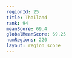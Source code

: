 ```yaml
---
regionId: 25
title: Thailand
rank: 94
meanScore: 69.4
globalMeanScore: 69.25
numRegions: 220
layout: region_score
---
```

